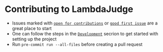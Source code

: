 # Contributing to LambdaJudge
* Issues marked with
[`open for contributions`](https://github.com/MartinXPN/LambdaJudge/labels/open%20for%20contributions) or
[`good first issue`](https://github.com/MartinXPN/LambdaJudge/issues?q=is%3Aissue+is%3Aopen+label%3A%22good+first+issue%22)
are a great place to start
* One can follow the steps in the [`Development`](https://github.com/MartinXPN/LambdaJudge#development) secrion to get started with setting up the project
* Run `pre-commit run --all-files` before creating a pull request

